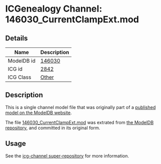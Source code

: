 # ICGenealogy Channel: 146030\_CurrentClampExt.mod

## Details

Name | Description
---- | -----------
ModelDB id | [146030](http://senselab.med.yale.edu/ModelDB/ShowModel.cshtml?model=146030)
ICG id | [2842](http://icg.neurotheory.ox.ac.uk/channels/other/2842)
ICG Class | [Other](http://icg.neurotheory.ox.ac.uk/channels/other)

## Description

This is a single channel model file that was originally part of a [published model on the ModelDB website](http://senselab.med.yale.edu/mModelDB/ShowModel.cshtml?model=146030).

The file [146030\_CurrentClampExt.mod](146030_CurrentClampExt.mod) was extrated from [the ModelDB repository](http://senselab.med.yale.edu/ModelDB/ShowModel.cshtml?model=146030), and committed in its original form.

## Usage

See the [icg-channel super-repository](https://github.com/icgenealogy/icg-channels) for more information.